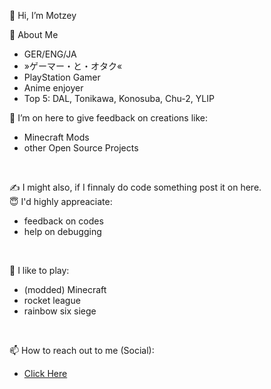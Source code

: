 👋 Hi, I’m Motzey </br>

👀 About Me </br>
-   GER/ENG/JA </br>
-   »ゲーマー・と・オタク«
-   PlayStation Gamer
-   Anime enjoyer
-   Top 5: DAL, Tonikawa, Konosuba, Chu-2, YLIP

👀 I’m on here to give feedback on creations like:
-    Minecraft Mods
-    other Open Source Projects 
</br>

✍️ I might also, if I finnaly do code something post it on here. </br>
😇 I'd highly appreaciate:
-    feedback on codes
-    help on debugging
</br>

🌱 I like to play: </br>
-    (modded) Minecraft
-    rocket league
-    rainbow six siege
</br>

📫 How to reach out to me (Social): </br>
-    <a href=social.md> Click Here </a>
